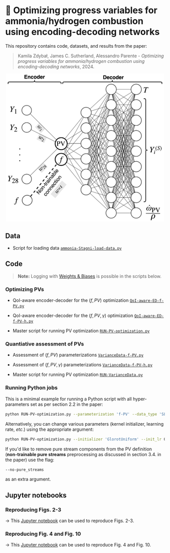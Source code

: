 # 📄 Optimizing progress variables for ammonia/hydrogen combustion using encoding-decoding networks

This repository contains code, datasets, and results from the paper:

> Kamila Zdybał, James C. Sutherland, Alessandro Parente - *Optimizing progress variables for ammonia/hydrogen combustion using encoding-decoding networks*, 2024.

<p align="center">
  <img src="https://github.com/kamilazdybal/pv-optimization/raw/main/figures/ED-for-PV-optimization.png" width="500">
</p>

## Data

- Script for loading data [`ammonia-Stagni-load-data.py`](code/ammonia-Stagni-load-data.py)

## Code

> **Note:** Logging with [Weights & Biases](https://wandb.ai/site) is possible in the scripts below. 

### Optimizing PVs

- QoI-aware encoder-decoder for the $(f, PV)$ optimization [`QoI-aware-ED-f-PV.py`](code/QoI-aware-ED-f-PV.py)
- QoI-aware encoder-decoder for the $(f, PV, \gamma)$ optimization [`QoI-aware-ED-f-PV-h.py`](code/QoI-aware-ED-f-PV-h.py)

- Master script for running PV optimization [`RUN-PV-optimization.py`](code/RUN-PV-optimization.py)

### Quantiative assessment of PVs

- Assessment of $(f, PV)$ parameterizations [`VarianceData-f-PV.py`](code/VarianceData-f-PV.py)
- Assessment of $(f, PV, \gamma)$ parameterizations [`VarianceData-f-PV-h.py`](code/VarianceData-f-PV-h.py)

- Master script for running PV optimization [`RUN-VarianceData.py`](code/RUN-VarianceData.py)

### Running Python jobs

This is a minimal example for running a Python script with all hyper-parameters set as per section 2.2 in the paper:

```bash
python RUN-PV-optimization.py --parameterization 'f-PV' --data_type 'SLF' --data_tag 'NH3-H2-air-25perc' --random_seeds_tuple 0 20 --target_variables_indices 0 1 3 5 6 9
```

Alternatively, you can change various parameters (kernel initializer, learning rate, *etc*.) using the appropriate argument:

```bash
python RUN-PV-optimization.py --initializer 'GlorotUniform' --init_lr 0.001 --parameterization 'f-PV' --data_type 'SLF' --data_tag 'NH3-H2-air-25perc' --random_seeds_tuple 0 20 --target_variables_indices 0 1 3 5 6 9
```

If you'd like to remove pure stream components from the PV definition (**non-trainable pure streams** preprocessing as discussed in section 3.4. in the paper) use the flag:

```bash
--no-pure_streams
```

as an extra argument.

## Jupyter notebooks

### Reproducing Figs. 2-3

→ This [Jupyter notebook](jupyter-notebooks/Figure-02-03-Quantitative-assessment-of-the-optimized-PVs.ipynb) can be used to reproduce Figs. 2-3.

### Reproducing Fig. 4 and Fig. 10

→ This [Jupyter notebook](jupyter-notebooks/Figure-04-Physical-insight-into-the-optimized-PVs.ipynb) can be used to reproduce Fig. 4 and Fig. 10.

